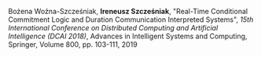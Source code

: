 Bożena Woźna-Szcześniak, **Ireneusz Szcześniak**, "Real-Time
Conditional Commitment Logic and Duration Communication Interpreted
Systems", *15th International Conference on Distributed Computing and
Artificial Intelligence (DCAI 2018)*, Advances in Intelligent Systems
and Computing, Springer, Volume 800, pp. 103-111, 2019